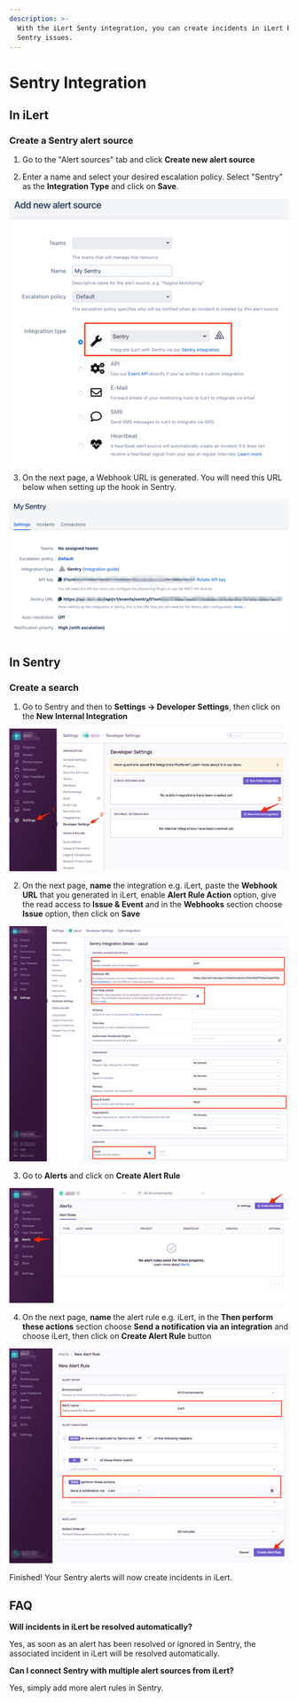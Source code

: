 ```yaml
---
description: >-
  With the iLert Senty integration, you can create incidents in iLert based on
  Sentry issues.
---
```


# Sentry Integration

## In iLert <a id="in-ilert"></a>

### Create a Sentry alert source <a id="create-alert-source"></a>

1. Go to the "Alert sources" tab and click **Create new alert source**

2. Enter a name and select your desired escalation policy. Select "Sentry" as the **Integration Type** and click on **Save**.

![](../.gitbook/assets/screenshot_25_02_21__21_51.png)

3. On the next page, a Webhook URL is generated. You will need this URL below when setting up the hook in Sentry.

![](../.gitbook/assets/screenshot_25_02_21__21_52.png)

## In Sentry <a id="in-splunk"></a>

### Create a search <a id="create-action-sequences"></a>

1. Go to Sentry and then to **Settings -&gt; Developer Settings**, then click on the **New Internal Integration**

![](../.gitbook/assets/screenshot_25_02_21__21_58.png)

2. On the next page,  **name** the integration e.g. iLert, paste the **Webhook URL** that you generated in iLert, enable **Alert Rule Action** option, give the read access to **Issue & Event** and in the **Webhooks** section choose **Issue** option, then click on **Save**

![](../.gitbook/assets/screenshot_25_02_21__22_53.png)

3. Go to **Alerts** and click on **Create Alert Rule**

![](../.gitbook/assets/screenshot_25_02_21__22_08.png)

4. On the next page,  **name** the alert rule e.g. iLert, in the **Then perform these actions** section choose **Send a notification via an  integration** and choose iLert, then click on **Create Alert Rule** button

![](../.gitbook/assets/screenshot_25_02_21__22_10.png)

Finished! Your Sentry alerts will now create incidents in iLert.

## FAQ <a id="faq"></a>

**Will incidents in iLert be resolved automatically?**

Yes, as soon as an alert has been resolved or ignored in Sentry, the associated incident in iLert will be resolved automatically.

**Can I connect Sentry with multiple alert sources from iLert?**

Yes, simply add more alert rules in Sentry.

